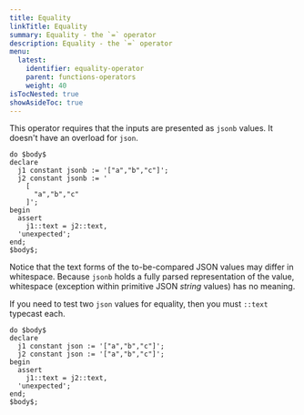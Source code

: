 ```yaml
---
title: Equality
linkTitle: Equality
summary: Equality - the `=` operator
description: Equality - the `=` operator
menu:
  latest:
    identifier: equality-operator
    parent: functions-operators
    weight: 40
isTocNested: true
showAsideToc: true
---
```


This operator requires that the inputs are presented as `jsonb` values. It doesn't have an overload for `json`.

```postgresql
do $body$
declare
  j1 constant jsonb := '["a","b","c"]';
  j2 constant jsonb := '
    [
      "a","b","c"
    ]';
begin
  assert
    j1::text = j2::text,
  'unexpected';
end;
$body$;
```

Notice that the text forms of the to-be-compared JSON values may differ in whitespace. Because `jsonb` holds a fully parsed representation of the value, whitespace (exception within primitive JSON _string_ values) has no meaning.

If you need to test two `json` values for equality, then you must `::text` typecast each.

```postgresql 
do $body$
declare
  j1 constant json := '["a","b","c"]';
  j2 constant json := '["a","b","c"]';
begin
  assert
    j1::text = j2::text,
  'unexpected';
end;
$body$;
```
